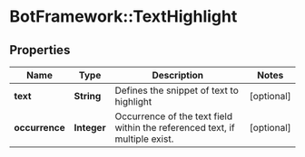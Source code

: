 # BotFramework::TextHighlight

## Properties
Name | Type | Description | Notes
------------ | ------------- | ------------- | -------------
**text** | **String** | Defines the snippet of text to highlight | [optional] 
**occurrence** | **Integer** | Occurrence of the text field within the referenced text, if multiple exist. | [optional] 

